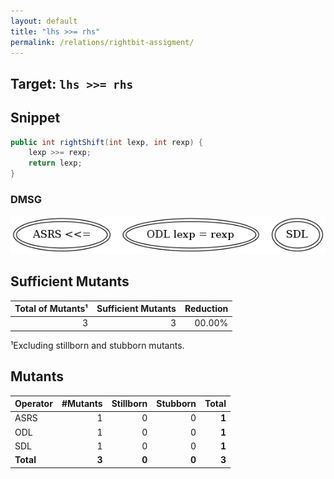 ```yaml
---
layout: default
title: "lhs >>= rhs"
permalink: /relations/rightbit-assigment/
---
```


## Target: ``lhs >>= rhs``

## Snippet


```java
public int rightShift(int lexp, int rexp) {
    lexp >>= rexp;
    return lexp;
}
```


### DMSG

![image](images/dmsg_rightbit-assigment.png)

## Sufficient Mutants


|Total of Mutants¹    | Sufficient Mutants |Reduction |
|                ---: |               ---: |     ---: |  
| 3                   | 3                  |00.00%    |

¹Excluding stillborn and stubborn mutants.

## Mutants



| Operator | #Mutants | Stillborn | Stubborn | Total  |
| :---     |     ---: |      ---: |     ---: |   ---: |
| ASRS     | 1        | 0         | 0        | **1**  |
| ODL      | 1        | 0         | 0        | **1**  |
| SDL      | 1        | 0         | 0        | **1**  |
|**Total** | **3**    | **0**     | **0**    | **3**  |
